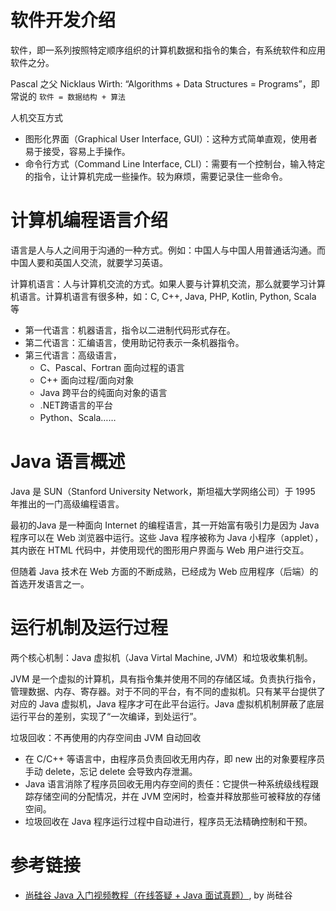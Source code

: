 

# 软件开发介绍

软件，即一系列按照特定顺序组织的计算机数据和指令的集合，有系统软件和应用软件之分。

Pascal 之父 Nicklaus Wirth: “Algorithms + Data Structures = Programs”，即常说的 `软件 = 数据结构 + 算法`

人机交互方式
- 图形化界面（Graphical User Interface, GUI）：这种方式简单直观，使用者易于接受，容易上手操作。
- 命令行方式（Command Line Interface, CLI）：需要有一个控制台，输入特定的指令，让计算机完成一些操作。较为麻烦，需要记录住一些命令。


# 计算机编程语言介绍

语言是人与人之间用于沟通的一种方式。例如：中国人与中国人用普通话沟通。而中国人要和英国人交流，就要学习英语。

计算机语言：人与计算机交流的方式。如果人要与计算机交流，那么就要学习计算机语言。计算机语言有很多种，如：C, C++, Java, PHP, Kotlin, Python, Scala 等
- 第一代语言：机器语言，指令以二进制代码形式存在。
- 第二代语言：汇编语言，使用助记符表示一条机器指令。
- 第三代语言：高级语言，
    - C、Pascal、Fortran 面向过程的语言
    - C++ 面向过程/面向对象
    - Java 跨平台的纯面向对象的语言
    - .NET跨语言的平台
    - Python、Scala……

# Java 语言概述

Java 是 SUN（Stanford University Network，斯坦福大学网络公司）于 1995 年推出的一门高级编程语言。

最初的Java 是一种面向 Internet 的编程语言，其一开始富有吸引力是因为 Java 程序可以在 Web 浏览器中运行。这些 Java 程序被称为 Java 小程序（applet），其内嵌在 HTML 代码中，并使用现代的图形用户界面与 Web 用户进行交互。

但随着 Java 技术在 Web 方面的不断成熟，已经成为 Web 应用程序（后端）的首选开发语言之一。

# 运行机制及运行过程

两个核心机制：Java 虚拟机（Java Virtal Machine, JVM）和垃圾收集机制。

JVM 是一个虚拟的计算机，具有指令集并使用不同的存储区域。负责执行指令，管理数据、内存、寄存器。对于不同的平台，有不同的虚拟机。只有某平台提供了对应的 Java 虚拟机，Java 程序才可在此平台运行。Java 虚拟机机制屏蔽了底层运行平台的差别，实现了“一次编译，到处运行”。

垃圾回收：不再使用的内存空间由 JVM 自动回收
- 在 C/C++ 等语言中，由程序员负责回收无用内存，即 new 出的对象要程序员手动 delete，忘记 delete 会导致内存泄漏。
- Java 语言消除了程序员回收无用内存空间的责任：它提供一种系统级线程跟踪存储空间的分配情况，并在 JVM 空闲时，检查并释放那些可被释放的存储空间。
- 垃圾回收在 Java 程序运行过程中自动进行，程序员无法精确控制和干预。


# 参考链接

- [尚硅谷 Java 入门视频教程（在线答疑 + Java 面试真题）](https://www.bilibili.com/video/BV1Kb411W75N), by 尚硅谷

